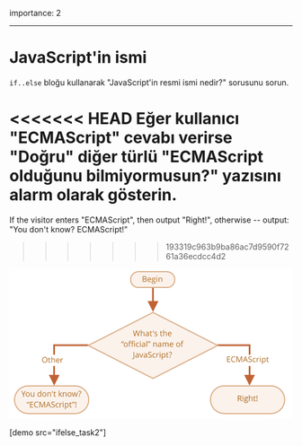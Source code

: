 importance: 2

---

# JavaScript'in ismi

`if..else` bloğu kullanarak "JavaScript\'in resmi ismi nedir?" sorusunu sorun. 

<<<<<<< HEAD
Eğer kullanıcı "ECMAScript" cevabı verirse "Doğru" diğer türlü "ECMAScript olduğunu bilmiyormusun?" yazısını alarm olarak gösterin.
=======
If the visitor enters "ECMAScript", then output "Right!", otherwise -- output: "You don't know? ECMAScript!"
>>>>>>> 193319c963b9ba86ac7d9590f7261a36ecdcc4d2

![](ifelse_task2.svg)

[demo src="ifelse_task2"]
